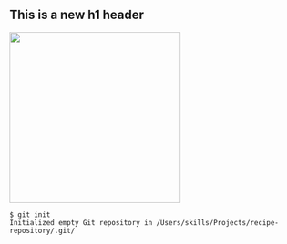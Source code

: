 ## This is a new h1 header 

<img src="https://octodex.github.com/images/yaktocat.png" height = 300 width = 300 />

```
$ git init
Initialized empty Git repository in /Users/skills/Projects/recipe-repository/.git/
```
